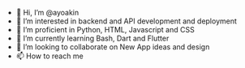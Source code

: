- 👋 Hi, I’m @ayoakin
- 👀 I’m interested in backend and API development and deployment
- 🦾 I’m proficient in Python, HTML, Javascript and CSS
- 🌱 I’m currently learning Bash, Dart and Flutter 
- 💞️ I’m looking to collaborate on New App ideas and design
- 📫 How to reach me 

<!---
ayoakin/ayoakin is a ✨ special ✨ repository because its `README.md` (this file) appears on your GitHub profile.
You can click the Preview link to take a look at your changes.
--->
